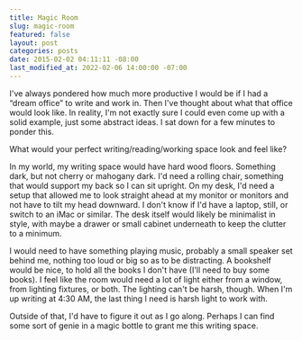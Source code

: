 ```yaml
---
title: Magic Room
slug: magic-room
featured: false
layout: post
categories: posts
date: 2015-02-02 04:11:11 -08:00
last_modified_at: 2022-02-06 14:00:00 -07:00
---
```


I've always pondered how much more productive I would be if I had a “dream office” to write and work in. Then I've thought about what that office would look like. In reality, I'm not exactly sure I could even come up with a solid example, just some abstract ideas. I sat down for a few minutes to ponder this.

What would your perfect writing/reading/working space look and feel like?

In my world, my writing space would have hard wood floors. Something dark, but not cherry or mahogany dark. I'd need a rolling chair, something that would support my back so I can sit upright. On my desk, I'd need a setup that allowed me to look straight ahead at my monitor or monitors and not have to tilt my head downward. I don't know if I'd have a laptop, still, or switch to an iMac or similar. The desk itself would likely be minimalist in style, with maybe a drawer or small cabinet underneath to keep the clutter to a minimum.

I would need to have something playing music, probably a small speaker set behind me, nothing too loud or big so as to be distracting. A bookshelf would be nice, to hold all the books I don't have (I'll need to buy some books). I feel like the room would need a lot of light either from a window, from lighting fixtures, or both. The lighting can't be harsh, though. When I'm up writing at 4:30 AM, the last thing I need is harsh light to work with.

Outside of that, I'd have to figure it out as I go along. Perhaps I can find some sort of genie in a magic bottle to grant me this writing space.

